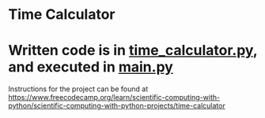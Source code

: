 # Time Calculator
# Written code is in [time_calculator.py](time_calculator.py), and executed in [main.py](main.py)
Instructions for the project can be found at https://www.freecodecamp.org/learn/scientific-computing-with-python/scientific-computing-with-python-projects/time-calculator
